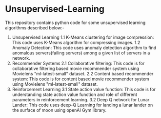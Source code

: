 # Unsupervised-Learning
This repository contains python code for some unsupervised learning algorithms described below:-
1. Unsupervised Learning
   1.1 K-Means clustering for image compression: This code uses K-Means algorithm for compressing images.
   1.2 Anomaly Detection: This code uses anomaly detection algorithm to find anomalous servers(failing servers) among a given list of servers in a network.
2. Recommender Systems
   2.1 Collaborative filtering: This code is for collaborative filtering based movie recommender system using Movielens "ml-latest-small" dataset.
   2.2 Content based recommender system: This code is for content based movie recommender system using Movielens "ml-latest-small" dataset.
3. Reinforcement Learning
   3.1 State action value function: This code is for understanding state action value function and role of different parameters in reinforcement learning.
   3.2 Deep Q network for Lunar Lander: This code uses deep-Q Learning for landing a lunar lander on the surface of moon using openAI Gym library.
